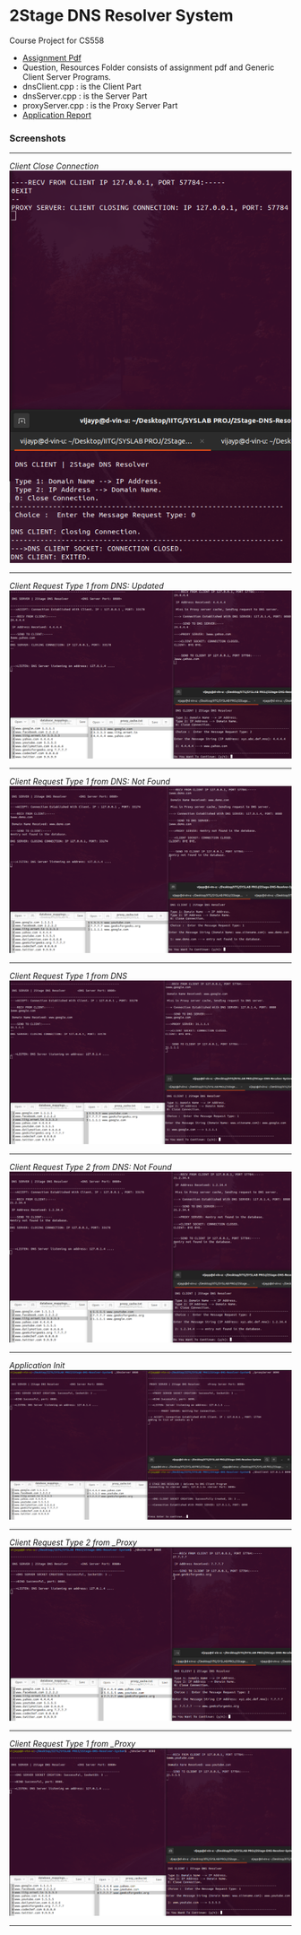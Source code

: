 # 2Stage DNS Resolver System
Course Project for CS558 

* [Assignment Pdf](/Question%2C%20Resources/CS558_Assignment%202%20-%20Socket%20Programming.pdf)
* Question, Resources Folder consists of assignment pdf and Generic Client Server Programs.
* dnsClient.cpp : is the Client Part
* dnsServer.cpp : is the Server Part
* proxyServer.cpp : is the Proxy Server Part
* [Application Report](report.pdf)

### Screenshots
---
*Client Close Connection*
![Client Close Connection](/screenshots/ClientCloseConnection.png)

---
*Client Request Type 1 from DNS: Updated*
![Client Request Type 1 from DNS U](/screenshots/Client_Req2_fromDNSServer_Updated.png)

---
*Client Request Type 1 from DNS: Not Found*
![Client Request Type 1 from DNS NF](/screenshots/Client_req1_FromDNS_NotFound.png)

---
*Client Request Type 1 from DNS*
![Client Request Type 1 from DNS](/screenshots/Client_req1_fromDNSServer.png)

---
*Client Request Type 2 from DNS: Not Found*
![Client Request Type 2 from DNS NF](/screenshots/Client_req2_fromDNS_NotFound.png)

---
*Application Init*
![Application Init](/screenshots/application_init.png)

---
*Client Request Type 2 from _Proxy*
![Client Request Type 2 from _Proxy](/screenshots/client_req2_fromProxy.png)

---
*Client Request Type 1 from _Proxy*
![Client Request Type 1 from _Proxy](/screenshots/clinet_req1_fromProxy.png)

---
